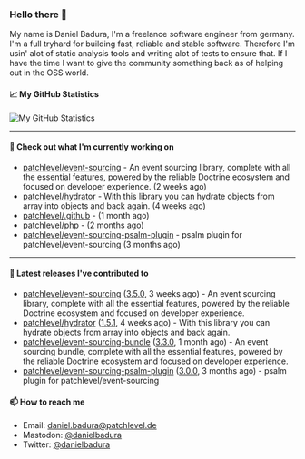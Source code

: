 ### Hello there 👋

My name is Daniel Badura, I'm a freelance software engineer from germany. I'm a full tryhard for building fast, reliable and stable software. 
Therefore I'm usin' alot of static analysis tools and writing alot of tests to ensure that. If I have the time I want to give the community something back as of helping out in the OSS world.

#### 📈 My GitHub Statistics

![My GitHub Statistics](https://github-readme-stats.vercel.app/api?username=DanielBadura&show_icons=true&count_private=true&hide_title=true)

---

#### 👷 Check out what I'm currently working on

- [patchlevel/event-sourcing](https://github.com/patchlevel/event-sourcing) - An event sourcing library, complete with all the essential features,  powered by the reliable Doctrine ecosystem and focused on developer experience. (2 weeks ago)
- [patchlevel/hydrator](https://github.com/patchlevel/hydrator) - With this library you can hydrate objects from array into objects and back again.  (4 weeks ago)
- [patchlevel/.github](https://github.com/patchlevel/.github) -  (1 month ago)
- [patchlevel/php](https://github.com/patchlevel/php) -  (2 months ago)
- [patchlevel/event-sourcing-psalm-plugin](https://github.com/patchlevel/event-sourcing-psalm-plugin) - psalm plugin for patchlevel/event-sourcing (3 months ago)

---

#### 🔭 Latest releases I've contributed to

- [patchlevel/event-sourcing](https://github.com/patchlevel/event-sourcing) ([3.5.0](https://github.com/patchlevel/event-sourcing/releases/tag/3.5.0), 3 weeks ago) - An event sourcing library, complete with all the essential features,  powered by the reliable Doctrine ecosystem and focused on developer experience.
- [patchlevel/hydrator](https://github.com/patchlevel/hydrator) ([1.5.1](https://github.com/patchlevel/hydrator/releases/tag/1.5.1), 4 weeks ago) - With this library you can hydrate objects from array into objects and back again. 
- [patchlevel/event-sourcing-bundle](https://github.com/patchlevel/event-sourcing-bundle) ([3.3.0](https://github.com/patchlevel/event-sourcing-bundle/releases/tag/3.3.0), 1 month ago) - An event sourcing bundle, complete with all the essential features, powered by the reliable Doctrine ecosystem and focused on developer experience.
- [patchlevel/event-sourcing-psalm-plugin](https://github.com/patchlevel/event-sourcing-psalm-plugin) ([3.0.0](https://github.com/patchlevel/event-sourcing-psalm-plugin/releases/tag/3.0.0), 3 months ago) - psalm plugin for patchlevel/event-sourcing

#### 📫 How to reach me

- Email: [daniel.badura@patchlevel.de](mailto:daniel.badura@patchlevel.de)
- Mastodon: <a rel="me" href="https://phpc.social/@danielbadura">@danielbadura</a>
- Twitter: [@danielbadura](https://twitter.com/danielbadura)
